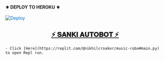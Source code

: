 <h4>⚜️ DEPLOY TO HEROKU ⚜️</h4>

<a href="https://dashboard.heroku.com/new?button-url=https%3A%2F%2Fgithub.com%2Fmrnitric%2FSankiAutobot&template=https%3A%2F%2Fgithub.com%2Fmrnitric%2FSankiAutobot" rel="nofollow" style="background-color: initial; box-sizing: border-box; color: #0366d6; text-decoration-line: none;"><img alt="Deploy" data-canonical-src="https://www.herokucdn.com/deploy/button.svg" src="https://camo.githubusercontent.com/83b0e95b38892b49184e07ad572c94c8038323fb/68747470733a2f2f7777772e6865726f6b7563646e2e636f6d2f6465706c6f792f627574746f6e2e737667" style="border-style: none; box-sizing: initial; max-width: 100%;" /></a></div>

<h2 align="center"> <a href="https://github.com/mrnitric/SankiAutobot">⚡ 𝐒𝐀𝐍𝐊𝐈 𝐀𝐔𝐓𝐎𝐁𝐎𝐓 ⚡</a></h2>

</details>

</details>


    - Click [Here](https://replit.com/@nikhilcroaker/music-robo#main.py) to open Repl run.
 
